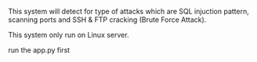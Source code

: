 This system will detect for type of attacks which are SQL injuction pattern, scanning ports and SSH & FTP cracking (Brute Force Attack).

This system only run on Linux server.

run the app.py first
